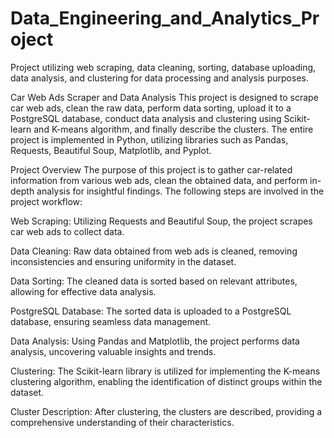 # Data_Engineering_and_Analytics_Project
Project utilizing web scraping, data cleaning, sorting, database uploading, data analysis, and clustering for data processing and analysis purposes.

Car Web Ads Scraper and Data Analysis
This project is designed to scrape car web ads, clean the raw data, perform data sorting, upload it to a PostgreSQL database, conduct data analysis and clustering using Scikit-learn and K-means algorithm, and finally describe the clusters. The entire project is implemented in Python, utilizing libraries such as Pandas, Requests, Beautiful Soup, Matplotlib, and Pyplot.

Project Overview
The purpose of this project is to gather car-related information from various web ads, clean the obtained data, and perform in-depth analysis for insightful findings. The following steps are involved in the project workflow:

Web Scraping: Utilizing Requests and Beautiful Soup, the project scrapes car web ads to collect data.

Data Cleaning: Raw data obtained from web ads is cleaned, removing inconsistencies and ensuring uniformity in the dataset.

Data Sorting: The cleaned data is sorted based on relevant attributes, allowing for effective data analysis.

PostgreSQL Database: The sorted data is uploaded to a PostgreSQL database, ensuring seamless data management.

Data Analysis: Using Pandas and Matplotlib, the project performs data analysis, uncovering valuable insights and trends.

Clustering: The Scikit-learn library is utilized for implementing the K-means clustering algorithm, enabling the identification of distinct groups within the dataset.

Cluster Description: After clustering, the clusters are described, providing a comprehensive understanding of their characteristics.
